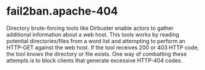 # fail2ban.apache-404

Directory brute-forcing tools like Dirbuster enable actors to gather additional information about a web host. This tools works by reading potential directories/files from a word list and attempting to perform an HTTP-GET against the web host. If the tool receives 200 or 403 HTTP code, the tool knows the directory or file exists. One way of combatting these attempts is to block clients that generate excessive HTTP-404 codes.
